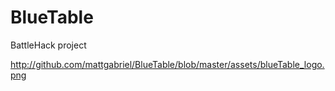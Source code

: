 BlueTable
=========

BattleHack project


http://github.com/mattgabriel/BlueTable/blob/master/assets/blueTable_logo.png
